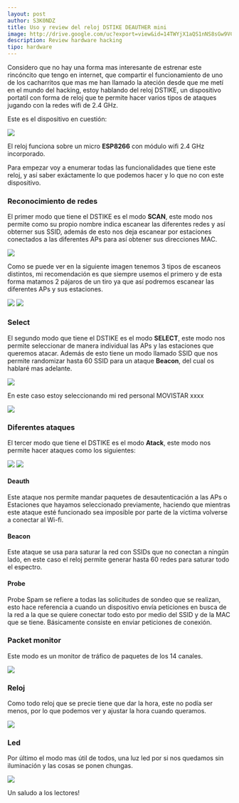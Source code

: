 ```yaml
---
layout: post
author: S3K0NDZ
title: Uso y review del reloj DSTIKE DEAUTHER mini
image: http://drive.google.com/uc?export=view&id=14TWYjX1aQS1nNS8sGw9VC-U6oAqaHcQP
description: Review hardware hacking
tipo: hardware
---
```

Considero que no hay una forma mas interesante de estrenar este rincóncito que tengo en internet, que compartir el funcionamiento de uno de los cacharritos
que mas me han llamado la ateción desde que me metí en el mundo del hacking, estoy hablando del reloj DSTIKE, un dispositivo portatil con forma de reloj que te 
permite hacer varios tipos de ataques jugando con la redes wifi de 2.4 GHz. 

Este es el dispositivo en cuestión: 

<img src="https://ae01.alicdn.com/kf/H79491ed834ec4bed901e4931f7a6bfdbQ.jpg">

El reloj funciona sobre un micro **ESP8266** con módulo wifi 2.4 GHz incorporado.

Para empezar voy a enumerar todas las funcionalidades que tiene este reloj, y así saber exáctamente lo que podemos hacer y lo que no con este dispositivo.

### Reconocimiento de redes 

El primer modo que tiene el DSTIKE es el modo **SCAN**, este modo nos permite como su propio nombre indica escanear las diferentes redes y así obterner sus SSID, 
además de esto nos deja escanear por estaciones conectados a las diferentes APs para así obtener sus direcciones MAC. 


<img src="http://drive.google.com/uc?export=view&id=14TWYjX1aQS1nNS8sGw9VC-U6oAqaHcQP">


Como se puede ver en la siguiente imagen tenemos 3 tipos de escaneos distintos, mi recomendación es que siempre usemos el primero y de esta forma matamos 2
pájaros de un tiro ya que así podremos escanear las diferentes APs y sus estaciones.


<img src="http://drive.google.com/uc?export=view&id=10IJ2eT7eYzYrsutM8zb-jRvtgiwRDcBI">

<img src="http://drive.google.com/uc?export=view&id=1-nmqjWtu0phccrTzI8ifpMreB-OjDeSR">


### Select

El segundo modo que tiene el DSTIKE es el modo **SELECT**, este modo nos permite seleccionar de manera individual las APs y las estaciones que queremos atacar.
Además de esto tiene un modo llamado SSID que nos permite randomizar hasta 60 SSID para un ataque **Beacon**, del cual os hablaré mas adelante. 

<img src="http://drive.google.com/uc?export=view&id=1QbYqTJ0FHR2vjzZCG9Lhe620hdlbXX-H">

En este caso estoy seleccionando mi red personal MOVISTAR xxxx


<img src="http://drive.google.com/uc?export=view&id=1ic5j9qGRDPXVTqanDGR_3PhkbqxgIejR">


### Diferentes ataques 

El tercer modo que tiene el DSTIKE es el modo **Atack**, este modo nos permite hacer ataques como los siguientes: 

<img src="http://drive.google.com/uc?export=view&id=12CyUSiy4H7CEHr3SeYljn5388mDZpYzS">

<img src="http://drive.google.com/uc?export=view&id=1QJgGx-3SAWRLODMBqIy1XlcGxAnDZKre">

#### Deauth

Este ataque nos permite mandar paquetes de desautenticación a las APs o Estaciones que hayamos seleccionado previamente, haciendo que mientras este ataque esté funcionado sea imposible por parte de la víctima volverse a conectar al Wi-fi.

#### Beacon

Este ataque se usa para saturar la red con SSIDs que no conectan a ningún lado, en este caso el reloj permite generar hasta 60 redes para saturar todo el espectro.

#### Probe

Probe Spam se refiere a todas las solicitudes de sondeo que se realizan, esto hace referencia a cuando un dispositivo envía peticiones en busca de la red a la que se quiere conectar todo esto por medio del SSID y de la MAC que se tiene. Básicamente consiste en enviar peticiones de conexión.


### Packet monitor

Este modo es un monitor de tráfico de paquetes de los 14 canales.

<img src="http://drive.google.com/uc?export=view&id=1wox9lHmak5aaJFvutEo_PK9O20rWEciI">

### Reloj

Como todo reloj que se precie tiene que dar la hora, este no podía ser menos, por lo que podemos ver y ajustar la hora cuando queramos.

<img src="http://drive.google.com/uc?export=view&id=1GNF-NSvdXs4wVqNsR9UhKjiWtI-zwW0Z">

### Led

Por último el modo mas útil de todos, una luz led por si nos quedamos sin iluminación y las cosas se ponen chungas. 

<img src="http://drive.google.com/uc?export=view&id=15ZhBReXFhiuBElQqMvj9E4Hmacv7Q5aP">

Un saludo a los lectores! 

